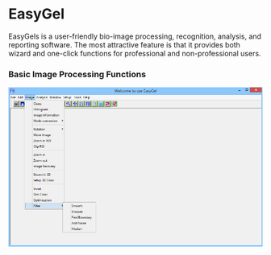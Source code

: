 # EasyGel
EasyGels is a user-friendly bio-image processing, recognition, analysis, and reporting software. 
The most attractive feature is that it provides both wizard and one-click functions for professional and non-professional users.

### Basic Image Processing Functions

![Alt text](https://github.com/Charley-Wang/EasyGel/blob/master/Database/EasyGel_1.jpg?raw=true "Main Interface")


